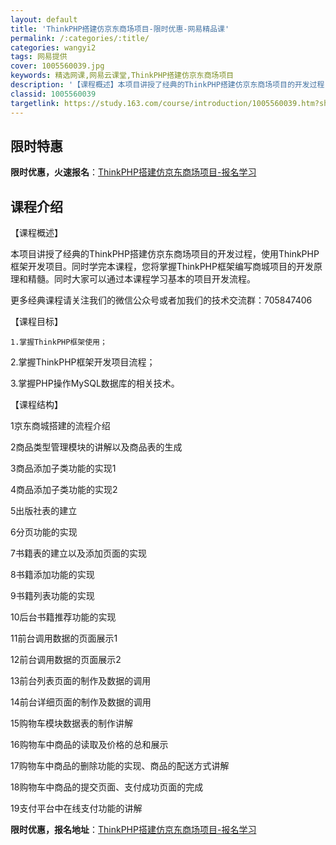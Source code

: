 ```yaml
---
layout: default
title: 'ThinkPHP搭建仿京东商场项目-限时优惠-网易精品课'
permalink: /:categories/:title/
categories: wangyi2
tags: 网易提供
cover: 1005560039.jpg
keywords: 精选网课,网易云课堂,ThinkPHP搭建仿京东商场项目
description: '【课程概述】本项目讲授了经典的ThinkPHP搭建仿京东商场项目的开发过程，使用ThinkPHP框架开发项目。同时学完本'
classid: 1005560039
targetlink: https://study.163.com/course/introduction/1005560039.htm?share=1&shareId=1025206652&utm_campaign=share&utm_medium=iphoneShare&utm_source=&utm_u=1025206652
---
```


## 限时特惠

**限时优惠，火速报名**：[ThinkPHP搭建仿京东商场项目-报名学习](https://study.163.com/course/introduction/1005560039.htm?share=1&shareId=1025206652&utm_campaign=share&utm_medium=iphoneShare&utm_source=&utm_u=1025206652)

## 课程介绍

【课程概述】

本项目讲授了经典的ThinkPHP搭建仿京东商场项目的开发过程，使用ThinkPHP框架开发项目。同时学完本课程，您将掌握ThinkPHP框架编写商城项目的开发原理和精髓。同时大家可以通过本课程学习基本的项目开发流程。

更多经典课程请关注我们的微信公众号或者加我们的技术交流群：705847406

【课程目标】

	1.掌握ThinkPHP框架使用；

2.掌握ThinkPHP框架开发项目流程；

3.掌握PHP操作MySQL数据库的相关技术。

【课程结构】

1京东商城搭建的流程介绍 

2商品类型管理模块的讲解以及商品表的生成 

3商品添加子类功能的实现1 

4商品添加子类功能的实现2 

5出版社表的建立 

6分页功能的实现 

7书籍表的建立以及添加页面的实现 

8书籍添加功能的实现 

9书籍列表功能的实现 

10后台书籍推荐功能的实现 

11前台调用数据的页面展示1 

12前台调用数据的页面展示2 

13前台列表页面的制作及数据的调用 

14前台详细页面的制作及数据的调用 

15购物车模块数据表的制作讲解 

16购物车中商品的读取及价格的总和展示 

17购物车中商品的删除功能的实现、商品的配送方式讲解 

18购物车中商品的提交页面、支付成功页面的完成 

19支付平台中在线支付功能的讲解

**限时优惠，报名地址**：[ThinkPHP搭建仿京东商场项目-报名学习](https://study.163.com/course/introduction/1005560039.htm?share=1&shareId=1025206652&utm_campaign=share&utm_medium=iphoneShare&utm_source=&utm_u=1025206652)

